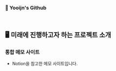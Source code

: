 ### 👀 Yooijn's Github
<br>

## 🖥 미래에 진행하고자 하는 프로젝트 소개
### 통합 메모 사이트
- Notion을 참고한 메모 사이트입니다.
<!--
**hnyoojin/hnyoojin** is a ✨ _special_ ✨ repository because its `README.md` (this file) appears on your GitHub profile.

Here are some ideas to get you started:

- 🔭 I’m currently working on ...
- 🌱 I’m currently learning ...
- 👯 I’m looking to collaborate on ...
- 🤔 I’m looking for help with ...
- 💬 Ask me about ...
- 📫 How to reach me: ...
- 😄 Pronouns: ...
- ⚡ Fun fact: ...
-->
